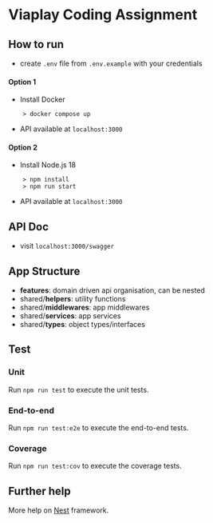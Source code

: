 # Viaplay Coding Assignment

## How to run

- create `.env` file from `.env.example` with your credentials

#### Option 1

- Install Docker

```
    > docker compose up
```

- API available at `localhost:3000`

#### Option 2

- Install Node.js 18

```
    > npm install
    > npm run start
```

- API available at `localhost:3000`

## API Doc

- visit `localhost:3000/swagger`

## App Structure

- **features**: domain driven api organisation, can be nested
- shared/**helpers**: utility functions
- shared/**middlewares**: app middlewares
- shared/**services**: app services
- shared/**types**: object types/interfaces

## Test

### Unit

Run `npm run test` to execute the unit tests.

### End-to-end

Run `npm run test:e2e` to execute the end-to-end tests.

### Coverage

Run `npm run test:cov` to execute the coverage tests.

## Further help

More help on [Nest](https://github.com/nestjs/nest) framework.
